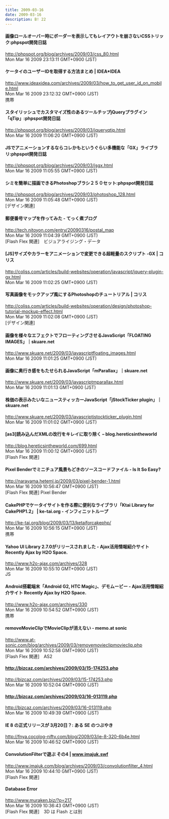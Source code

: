 ```yaml
---
title: 2009-03-16
date: 2009-03-16
description: B! 22
---
```


#### 画像ロールオーバー時にボーダーを表示してもレイアウトを崩さないCSSトリック:phpspot開発日誌
http://phpspot.org/blog/archives/2009/03/css_80.html<br>
Mon Mar 16 2009 23:13:11 GMT+0900 (JST)<br>


#### ケータイのユーザーIDを取得する方法まとめ | IDEA*IDEA
http://www.ideaxidea.com/archives/2009/03/how_to_get_user_id_on_mobile.html<br>
Mon Mar 16 2009 23:12:32 GMT+0900 (JST)<br>
携帯


#### スタイリッシュでカスタマイズ性のあるツールチップjQueryプラグイン「qTip」:phpspot開発日誌
http://phpspot.org/blog/archives/2009/03/jqueryqtip.html<br>
Mon Mar 16 2009 11:06:20 GMT+0900 (JST)<br>


#### JSでアニメーションするならコレかもというぐらい多機能な「GX」ライブラリ:phpspot開発日誌
http://phpspot.org/blog/archives/2009/03/jsgx.html<br>
Mon Mar 16 2009 11:05:55 GMT+0900 (JST)<br>


#### シミを簡単に描画できるPhotoshopブラシ２５０セット:phpspot開発日誌
http://phpspot.org/blog/archives/2009/03/photoshop_128.html<br>
Mon Mar 16 2009 11:05:48 GMT+0900 (JST)<br>
[デザイン関連]


#### 郵便番号マップを作ってみた - てっく煮ブログ
http://tech.nitoyon.com/entry/20090316/postal_map<br>
Mon Mar 16 2009 11:04:39 GMT+0900 (JST)<br>
[Flash Flex 関連]　ビジュアライジング・データ


####   [JS]サイズやカラーをアニメーションで変更できる超軽量のスクリプト -GX | コリス
http://coliss.com/articles/build-websites/operation/javascript/jquery-plugin-gx.html<br>
Mon Mar 16 2009 11:02:25 GMT+0900 (JST)<br>


####   写真画像をモックアップ風にするPhotoshopのチュートリアル | コリス
http://coliss.com/articles/build-websites/operation/design/photoshop-tutorial-mockup-effect.html<br>
Mon Mar 16 2009 11:02:08 GMT+0900 (JST)<br>
[デザイン関連]


#### 画像を様々なエフェクトでフローティングさせるJavaScript「FLOATING IMAGES」｜skuare.net
http://www.skuare.net/2009/03/javascriptfloating_images.html<br>
Mon Mar 16 2009 11:01:25 GMT+0900 (JST)<br>


#### 画像に奥行き感をもたせられるJavaScript「mParallax」｜skuare.net
http://www.skuare.net/2009/03/javascriptmparallax.html<br>
Mon Mar 16 2009 11:01:13 GMT+0900 (JST)<br>


#### 株価の表示みたいなニュースティッカーJavaScript「jStockTicker plugin」｜skuare.net
http://www.skuare.net/2009/03/javascriptjstockticker_plugin.html<br>
Mon Mar 16 2009 11:01:02 GMT+0900 (JST)<br>


#### [as3]読み込んだXMLの改行をキレイに取り除く – blog.hereticsintheworld
http://blog.hereticsintheworld.com/699.html<br>
Mon Mar 16 2009 11:00:12 GMT+0900 (JST)<br>
[Flash Flex 関連]


#### Pixel Benderでミニチュア風景もどきのソースコードファイル - Is It So Easy?
http://narayama.heteml.jp/2009/03/pixel-bender-1.html<br>
Mon Mar 16 2009 10:56:47 GMT+0900 (JST)<br>
[Flash Flex 関連] Pixel Bender


#### CakePHPでケータイサイトを作る際に便利なライブラリ「Ktai Library for CakePHP1.2」 | ke-tai.org - インフィニットループ
http://ke-tai.org/blog/2009/03/13/ketaiforcakephp/<br>
Mon Mar 16 2009 10:56:15 GMT+0900 (JST)<br>
携帯


#### Yahoo UI Library 2.7.0がリリースされました - Ajax活用情報紹介サイト Recently Ajax by H2O Space.
http://www.h2o-ajax.com/archives/328<br>
Mon Mar 16 2009 10:55:10 GMT+0900 (JST)<br>
JS


#### Android搭載端末「Android G2, HTC Magic」、デモムービー - Ajax活用情報紹介サイト Recently Ajax by H2O Space.
http://www.h2o-ajax.com/archives/330<br>
Mon Mar 16 2009 10:54:52 GMT+0900 (JST)<br>
携帯


#### removeMovieClipでMovieClipが消えない - memo.at sonic
http://www.at-sonic.com/blog/archives/2009/03/removemovieclipmovieclip.php<br>
Mon Mar 16 2009 10:52:58 GMT+0900 (JST)<br>
[Flash Flex 関連]　AS2


#### http://bizcaz.com/archives/2009/03/15-174253.php
http://bizcaz.com/archives/2009/03/15-174253.php<br>
Mon Mar 16 2009 10:52:04 GMT+0900 (JST)<br>


#### http://bizcaz.com/archives/2009/03/16-013119.php
http://bizcaz.com/archives/2009/03/16-013119.php<br>
Mon Mar 16 2009 10:49:39 GMT+0900 (JST)<br>


#### IE 8 の正式リリースが 3月20日？: ある SE のつぶやき
http://fnya.cocolog-nifty.com/blog/2009/03/ie-8-320-6b4e.html<br>
Mon Mar 16 2009 10:46:52 GMT+0900 (JST)<br>


#### ConvolutionFilterで遊ぶ その4 | www.imajuk.swf
http://www.imajuk.com/blog/archives/2009/03/convolutionfilter_4.html<br>
Mon Mar 16 2009 10:44:10 GMT+0900 (JST)<br>
[Flash Flex 関連]


#### Database Error
http://www.muraken.biz/?p=217<br>
Mon Mar 16 2009 10:36:43 GMT+0900 (JST)<br>
[Flash Flex 関連]　3D は Flash とは別


